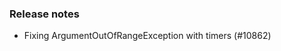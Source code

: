 ### Release notes

<!-- Please add your release notes in the following format:
- My change description (#PR)
-->
- Fixing ArgumentOutOfRangeException with timers (#10862)